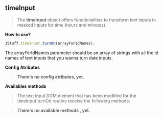 **timeInput**
---------

>The **timeInput** object offers functionalities to transform text inputs in masked inputs for time (hours and minutes).


**How to use?**
```javascript
JStuff.timeInput.turnOn(arrayForIdNames);
```
The arrayForIdNames parameter should be an array of strings with all the id names of text inputs that you wanna turn  date inputs.


**Config Atributes**
>**There's no config atributes, yet.**

**Availables methods**
>The text input DOM element that has been modified for the timeInput.turnOn routine receive the following methods:

>**There's no available methods , yet**. 